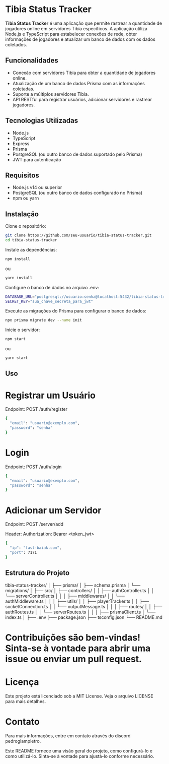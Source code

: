 # Tibia Status Tracker

**Tibia Status Tracker** é uma aplicação que permite rastrear a quantidade de jogadores online em servidores Tibia específicos. A aplicação utiliza Node.js e TypeScript para estabelecer conexões de rede, obter informações de jogadores e atualizar um banco de dados com os dados coletados.

## Funcionalidades

- Conexão com servidores Tibia para obter a quantidade de jogadores online.
- Atualização de um banco de dados Prisma com as informações coletadas.
- Suporte a múltiplos servidores Tibia.
- API RESTful para registrar usuários, adicionar servidores e rastrear jogadores.

## Tecnologias Utilizadas

- Node.js
- TypeScript
- Express
- Prisma
- PostgreSQL (ou outro banco de dados suportado pelo Prisma)
- JWT para autenticação

## Requisitos

- Node.js v14 ou superior
- PostgreSQL (ou outro banco de dados configurado no Prisma)
- npm ou yarn

## Instalação

Clone o repositório:

```bash
git clone https://github.com/seu-usuario/tibia-status-tracker.git
cd tibia-status-tracker
```

Instale as dependências:

```bash
npm install
```

ou

```bash
yarn install
```

Configure o banco de dados no arquivo .env:

```bash
DATABASE_URL="postgresql://usuario:senha@localhost:5432/tibia-status-tracker"
SECRET_KEY="sua_chave_secreta_para_jwt"
```

Execute as migrações do Prisma para configurar o banco de dados:

```bash
npx prisma migrate dev --name init
```

Inicie o servidor:

```bash
npm start
```

ou

```bash
yarn start
```

## Uso

# Registrar um Usuário

Endpoint: POST /auth/register

```bash
{
  "email": "usuario@exemplo.com",
  "password": "senha"
}
```

# Login

Endpoint: POST /auth/login

```bash
{
  "email": "usuario@exemplo.com",
  "password": "senha"
}
```

# Adicionar um Servidor

Endpoint: POST /server/add

Header: Authorization: Bearer <token_jwt>

```bash
{
  "ip": "fast-baiak.com",
  "port": 7171
}
```

## Estrutura do Projeto

tibia-status-tracker/
│
├── prisma/
│ ├── schema.prisma
│ └── migrations/
│
├── src/
│ ├── controllers/
│ │ ├── authController.ts
│ │ └── serverController.ts
│ │
│ ├── middlewares/
│ │ └── authMiddleware.ts
│ │
│ ├── utils/
│ │ ├── playerTracker.ts
│ │ ├── socketConnection.ts
│ │ └── outputMessage.ts
│ │
│ ├── routes/
│ │ ├── authRoutes.ts
│ │ └── serverRoutes.ts
│ │
│ ├── prismaClient.ts
│ └── index.ts
│
├── .env
├── package.json
├── tsconfig.json
└── README.md

# Contribuições são bem-vindas! Sinta-se à vontade para abrir uma issue ou enviar um pull request.

# Licença

Este projeto está licenciado sob a MIT License. Veja o arquivo LICENSE para mais detalhes.

# Contato

Para mais informações, entre em contato através do discord pedrogiampietro.

Este README fornece uma visão geral do projeto, como configurá-lo e como utilizá-lo. Sinta-se à vontade para ajustá-lo conforme necessário.
